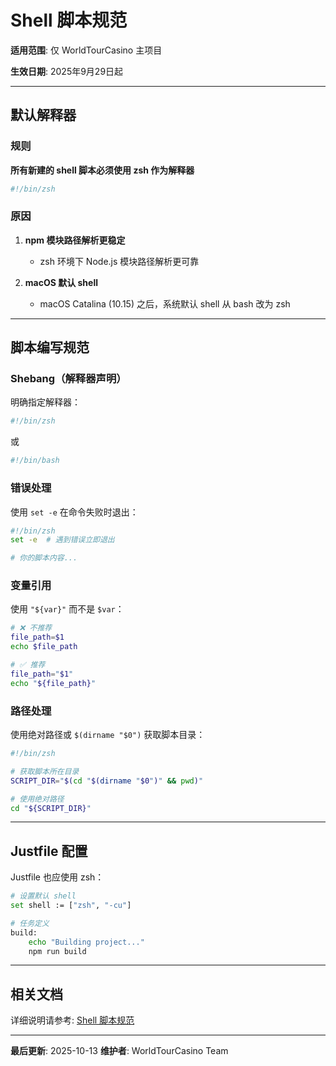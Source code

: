 # Shell 脚本规范

**适用范围**: 仅 WorldTourCasino 主项目

**生效日期**: 2025年9月29日起

---

## 默认解释器

### 规则

**所有新建的 shell 脚本必须使用 zsh 作为解释器**

```bash
#!/bin/zsh
```

### 原因

1. **npm 模块路径解析更稳定**

   - zsh 环境下 Node.js 模块路径解析更可靠
3. **macOS 默认 shell**

   - macOS Catalina (10.15) 之后，系统默认 shell 从 bash 改为 zsh

---

## 脚本编写规范

### Shebang（解释器声明）

明确指定解释器：

```bash
#!/bin/zsh
```

或

```bash
#!/bin/bash
```

### 错误处理

使用 `set -e` 在命令失败时退出：

```bash
#!/bin/zsh
set -e  # 遇到错误立即退出

# 你的脚本内容...
```

### 变量引用

使用 `"${var}"` 而不是 `$var`：

```bash
# ❌ 不推荐
file_path=$1
echo $file_path

# ✅ 推荐
file_path="$1"
echo "${file_path}"
```

### 路径处理

使用绝对路径或 `$(dirname "$0")` 获取脚本目录：

```bash
#!/bin/zsh

# 获取脚本所在目录
SCRIPT_DIR="$(cd "$(dirname "$0")" && pwd)"

# 使用绝对路径
cd "${SCRIPT_DIR}"
```

---

## Justfile 配置

Justfile 也应使用 zsh：

```bash
# 设置默认 shell
set shell := ["zsh", "-cu"]

# 任务定义
build:
    echo "Building project..."
    npm run build
```

---

## 相关文档

详细说明请参考: [Shell 脚本规范](http://localhost:5173/WTC-Docs/工程-工具/vscode/shell-脚本规范)

---

**最后更新**: 2025-10-13
**维护者**: WorldTourCasino Team
